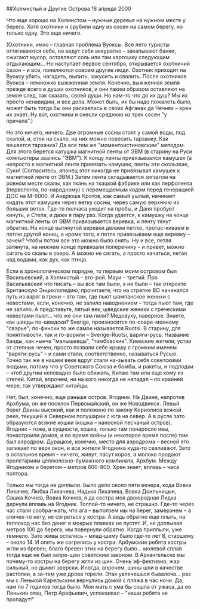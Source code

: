 ##Холмистый и Другие Острова
18 апредя 2000
 
Что еще хорошо на Холмистом – нужные деревья на нужном месте у берега. Хотя охотники и срубили одну из сосен на самом берегу, но только одну. Это еще ничего.

(Охотники, имхо – главная проблема Вуоксы. Все лето туристы оттягиваются себе, но ведут себя аккуратно – закапывают банки, сжигают мусор, оставляют соль или там картошку следующим отдыхающим... Но наступает первое сентября, открывается охотничий сезон – и все, появляются совсем другие люди. Охотник приходит на Вуоксу убить, нагадить, выпить, закусить и свалить. После охотников Вуокса – немножко выжженная земля. Конечно, выжженная земля прежде всего в душах охотников, и они таким образом оставляют на земле след, так сказать, своей души. Но нам-то что до их душ? Мы их просто ненавидим, и все дела. Может быть, их бы надо пожалеть было, может быть тогда бы они раскаялись в своих Афганах да Чечнях – хрен их знает. Ну вот, охотники и снесли среднюю из трех сосен "у причала".)

Но это ничего, ничего. Две огромные сосны стоят у самой воды, под скалой, и, стоя на скале, на них можно повесить тарзанку. Как вешается тарзанка? Да все тем же "моментоистиновским" методом. Для этого берется катушка магнитной ленты от ЭВМ (в старину на Руси компьютеры звались "ЭВМ"). К концу ленты привязывается камушек (а непросто к магнитной ленте привязать камушек, ленты эти скользкие, Суки! (Согласитесь, японец этот никогда не привязывал камушек к магнитной ленте от ЭВМ.) Затем лента складывается зигзагом на ровном месте скалы, как ткань на ткацкой фабрике или как перфолента (перволента, по-народному) с перемещаемым кодом перед генерацией ДОС на М-6000. И Андрюша Кротов, как самый ушлый, начинает кидать этот камушек через ветку сосны, через самую верхнюю из больших веток. Где-то полчаса уходит на пробы, и Даня пробует кинуть, и Степа, и даже я пару раз. Когда удается, к камушку на конце магнитной ленты от ЭВМ привязывается веревка, и ленту тянут обратно. На конце вытянутой веревки делаем петлю, протас-киваем в петлю другой конец, а кроме того, к петле привязываем еще веревку – зачем? Чтобы потом все это можно было снять. Ну и все, петля затянута, на нижнем конце привязали поперечину – и привет, можно сигать со скалы в озеро. А можно не сигать, а просто качаться, летая над водами, как дух, как птица.

Если в хронологическом порядке, то первым моим островом был Васильевский, а Холмистый – вто-рой. Мауи – третий. Про Васильевский что писать – вы все там были, а не были – так откроете Британскую Энциклопедию, прочитаете, что на стрелке ВО начинался путь из варяг в греки – это там, где пьют шампанское женихи с невестами, если, конечно, не залило наводнением – тогда пьют там, где не залило. А представьте, пятый век, шведские женихи с греческими невестами пьют... что же они там пили? Медовуху, наверное. Знаете, как шведы по-шведски? Sverige, произносится по-совре-менному "свэрье"; по-фински то же самое называется Ruotsi. В старину, для понятливости, так и го-ворили – Sverige-Ruotsi, варяги-русь. Название банды, как нынче "малышевцы", "тамбовские". Киевские жители, устав от степных чечен, просто позвали себе крышу с громким именем "варяги-русь" – и сами стали, соответственно, называться Русью. Точно так же в нашем веке вдруг стали на-зывать себя советскими людьми, потому что у Советского Союза и бомбы, и ракеты, и подлодки – чтоб другим неповадно было обижать, Китаю там или еще кому из степей. Китай, впрочем, ни на кого никогда не нападал – по крайней мере, так утверждают китайцы.

Нет, был, конечно, еще раньше остров. Ягодник. На Двине, напротив Архбума, он же поселок Первомайский, он же Новодвинск. Левый берег Двины высокий, как и положено по закону Кориолиса всякой реке, текущей в Северном полушарии с юга на север. А в русле зато образуются всякие кошки (кошка – наносной песчаный остров). Ягодник – тоже, в сущности, кошка, только там понаросло ивы, понастроили домов, и во время войны (и некоторое время после) там был аэродром. Дурацкое, конечно, место для аэродрома – весной его заливает по верх окон, и все жители Ягодника куда-то сваливают. Зато в остальное время – ничего, живут, пасут коров, а молоко продают пролетариям целлюлозно-бумажного комбината, Архбум. Между Ягодником и берегом – метров 600-800. Хрен знает, вплавь – часа полтора.

Только мы тогда не доплыли. Было дело около пяти вечера, кода Вовка Лихачев, Любка Лихачева, Надька Лихачева, Вовка Доильницын, Сашка Кочнев, Вовка Кочнев, я да сестра моя двоюродная Лидка дернули вплавь на Ягодник. Толпой-то ничего, не страшно. Где-то через час стали сообра-жать, что ага – выползем мы на берег, замерзнем – а спичек-то нету, не согреться у костра. А ведь обратно еще плыть, на теплоход нас без денег в мокрых плавках не пустят. И, не доплывая метров 100 до берега, мы повернули обратно. Когда приплыли, уже темнело. Зато живы остались – млад-шему было где-то лет 8, старшему – около 14. И опять же согрелись у костра. Арбумские ребята костры жгли из бревен, благо бревен этих на берегу было... молевой сплав тогда еще не был запре-щен советским законом. В Архангельске мы почему-то костры на берегу жгли из шин. Очень эф-фективно, жар сильный, но дымит зверски. Иногда, впрочем, шины шли в качестве растопки, а за-тем уже дрова горели. Этак увлечешься бывалоча... раз мы с Ленькой Карельским вернулись домой с пляжа в час ночи. Да, нам по 7 годиков тогда было. Моя мать с ума бы сошла от ужаса, да ее Ленькин отец, Петр Арефьевич, успокаивал – "наши ребята не пропадут!" 
